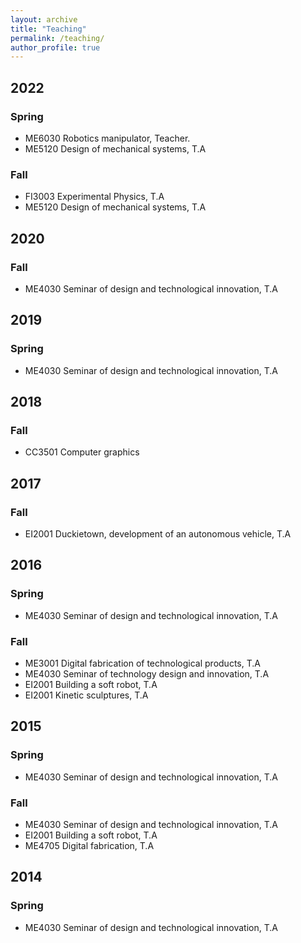 ```yaml
---
layout: archive
title: "Teaching"
permalink: /teaching/
author_profile: true
---
```


## 2022 

### Spring

- ME6030 Robotics manipulator, Teacher.
- ME5120 Design of mechanical systems, T.A

### Fall

- FI3003 Experimental Physics, T.A
- ME5120 Design of mechanical systems, T.A

## 2020

### Fall

- ME4030 Seminar of design and technological innovation, T.A

## 2019

### Spring

- ME4030 Seminar of design and technological innovation, T.A

## 2018

### Fall

- CC3501 Computer graphics

## 2017

### Fall

- EI2001 Duckietown, development of an autonomous vehicle, T.A

## 2016

### Spring

- ME4030 Seminar of design and technological innovation, T.A

### Fall

- ME3001 Digital fabrication of technological products, T.A
- ME4030 Seminar of technology design and innovation, T.A
- EI2001 Building a soft robot, T.A
- EI2001 Kinetic sculptures, T.A

## 2015

### Spring

- ME4030 Seminar of design and technological innovation, T.A

### Fall

- ME4030 Seminar of design and technological innovation, T.A
- EI2001 Building a soft robot, T.A
- ME4705 Digital fabrication, T.A

## 2014

### Spring

- ME4030 Seminar of design and technological innovation, T.A
